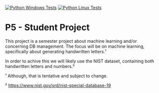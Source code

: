 [![Python Windows Tests](https://github.com/jamadaha/P5/actions/workflows/windowsTests.yml/badge.svg?branch=main&event=push)](https://github.com/jamadaha/P5/actions/workflows/windowsTests.yml)
[![Python Linux Tests](https://github.com/jamadaha/P5/actions/workflows/linuxTests.yml/badge.svg?branch=main&event=push)](https://github.com/jamadaha/P5/actions/workflows/linuxTests.yml)

# P5 - Student Project

This project is a semester project about machine learning and/or concerning DB management. The focus will be on machine learning, specifically about generating handwritten letters.¹

In order to achive this we will likely use the NIST dataset, containing both handwritten letters and numbers.²





¹ Although, that is tentative and subject to change.

² https://www.nist.gov/srd/nist-special-database-19
